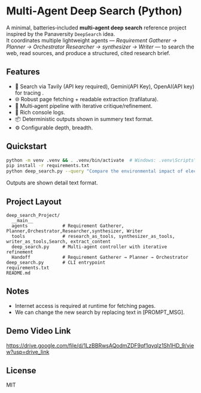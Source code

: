 # Multi‑Agent Deep Search (Python)

A minimal, batteries‑included **multi‑agent deep search** reference project inspired by the Panaversity `DeepSearch` idea.  
It coordinates multiple lightweight agents — *Requirement Gatherer → Planner → Orchestrator Researcher → synthesizer → Writer* — to search the web, read sources, and produce a structured, cited research brief.

## Features
- 🔎 Search via Tavily (API key required), Gemini(API Key), OpenAI(API key) for tracing .
- 🌐 Robust page fetching + readable extraction (trafilatura).
- 🧠 Multi‑agent pipeline with iterative critique/refinement.
- 🧵 Rich console logs.
- 📦 Deterministic outputs shown in summery text format.
- ⚙️ Configurable depth, breadth.

## Quickstart
```bash
python -m venv .venv && . .venv/bin/activate  # Windows: .venv\Scripts\activate
pip install -r requirements.txt
python deep_search.py --query "Compare the environmental impact of electric vs hybrid vs gas cars.?"
```

Outputs are shown detail text format.

## Project Layout
```
deep_search_Project/
  __main__
  agents             # Requirement Gatherer, Planner,Orchestrator,Researcher,synthesizer, Writer
  tools              # research_as_tools, synthesizer_as_tools, writer_as_tools,Search, extract_content
  deep_search.py     # Multi-agent controller with iterative refinement
  Handoff            # Requirement Gatherer → Planner → Orchestrator
deep_search.py       # CLI entrypoint
requirements.txt
README.md
```

## Notes
- Internet access is required at runtime for fetching pages.
- We can change the new search by replacing text in [PROMPT_MSG].

## Demo Video Link

https://drive.google.com/file/d/1LzBBRwsAQodmZDF9qf1qyqIz1Sh1HD_9/view?usp=drive_link

## License
MIT



